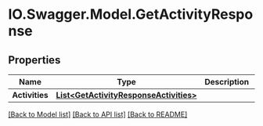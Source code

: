 # IO.Swagger.Model.GetActivityResponse
## Properties

Name | Type | Description | Notes
------------ | ------------- | ------------- | -------------
**Activities** | [**List&lt;GetActivityResponseActivities&gt;**](GetActivityResponseActivities.md) |  | 

[[Back to Model list]](../README.md#documentation-for-models) [[Back to API list]](../README.md#documentation-for-api-endpoints) [[Back to README]](../README.md)

